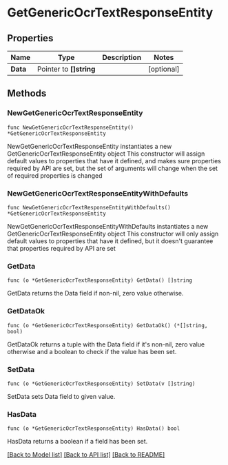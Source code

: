 # GetGenericOcrTextResponseEntity

## Properties

Name | Type | Description | Notes
------------ | ------------- | ------------- | -------------
**Data** | Pointer to **[]string** |  | [optional] 

## Methods

### NewGetGenericOcrTextResponseEntity

`func NewGetGenericOcrTextResponseEntity() *GetGenericOcrTextResponseEntity`

NewGetGenericOcrTextResponseEntity instantiates a new GetGenericOcrTextResponseEntity object
This constructor will assign default values to properties that have it defined,
and makes sure properties required by API are set, but the set of arguments
will change when the set of required properties is changed

### NewGetGenericOcrTextResponseEntityWithDefaults

`func NewGetGenericOcrTextResponseEntityWithDefaults() *GetGenericOcrTextResponseEntity`

NewGetGenericOcrTextResponseEntityWithDefaults instantiates a new GetGenericOcrTextResponseEntity object
This constructor will only assign default values to properties that have it defined,
but it doesn't guarantee that properties required by API are set

### GetData

`func (o *GetGenericOcrTextResponseEntity) GetData() []string`

GetData returns the Data field if non-nil, zero value otherwise.

### GetDataOk

`func (o *GetGenericOcrTextResponseEntity) GetDataOk() (*[]string, bool)`

GetDataOk returns a tuple with the Data field if it's non-nil, zero value otherwise
and a boolean to check if the value has been set.

### SetData

`func (o *GetGenericOcrTextResponseEntity) SetData(v []string)`

SetData sets Data field to given value.

### HasData

`func (o *GetGenericOcrTextResponseEntity) HasData() bool`

HasData returns a boolean if a field has been set.


[[Back to Model list]](../README.md#documentation-for-models) [[Back to API list]](../README.md#documentation-for-api-endpoints) [[Back to README]](../README.md)


